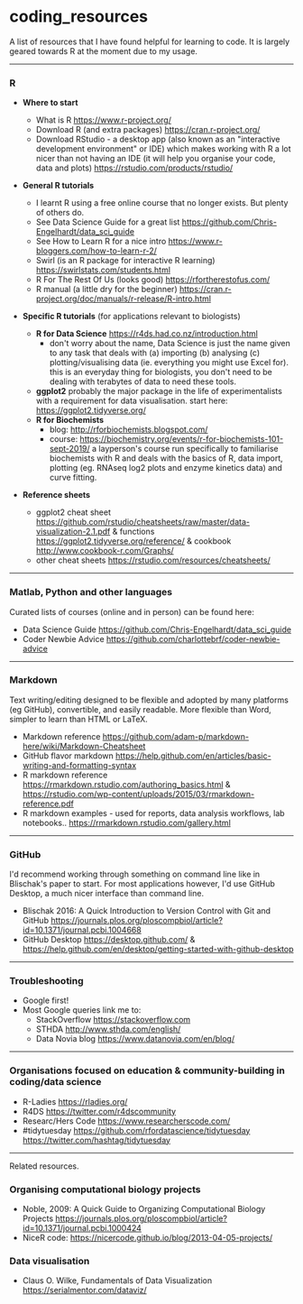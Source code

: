 # coding_resources

A list of resources that I have found helpful for learning to code. It is largely geared towards R at the moment due to my usage.

---

### R

* __Where to start__
  * What is R https://www.r-project.org/ 
  * Download R (and extra packages) https://cran.r-project.org/
  * Download RStudio - a desktop app (also known as an "interactive development environment" or IDE) which makes working with R a lot nicer than not having an IDE (it will help you organise your code, data and plots) https://rstudio.com/products/rstudio/

* __General R tutorials__
  * I learnt R using a free online course that no longer exists. But plenty of others do.
  * See Data Science Guide for a great list https://github.com/Chris-Engelhardt/data_sci_guide 
  * See How to Learn R for a nice intro https://www.r-bloggers.com/how-to-learn-r-2/
  * Swirl (is an R package for interactive R learning) https://swirlstats.com/students.html 
  * R For The Rest Of Us (looks good) https://rfortherestofus.com/ 
  * R manual (a little dry for the beginner) https://cran.r-project.org/doc/manuals/r-release/R-intro.html 

* __Specific R tutorials__ (for applications relevant to biologists)
  * __R for Data Science__ https://r4ds.had.co.nz/introduction.html
    * don't worry about the name, Data Science is just the name given to any task that deals with (a) importing (b) analysing (c) plotting/visualising data (ie. everything you might use Excel for). this is an everyday thing for biologists, you don't need to be dealing with terabytes of data to need these tools.
  * __ggplot2__ probably the major package in the life of experimentalists with a requirement for data visualisation. start here: https://ggplot2.tidyverse.org/
  * __R for Biochemists__
    * blog: http://rforbiochemists.blogspot.com/ 
    * course: https://biochemistry.org/events/r-for-biochemists-101-sept-2019/ a layperson's course run specifically to familiarise biochemists with R and deals with the basics of R, data import, plotting (eg. RNAseq log2 plots and enzyme kinetics data) and curve fitting.

* __Reference sheets__
  * ggplot2 cheat sheet https://github.com/rstudio/cheatsheets/raw/master/data-visualization-2.1.pdf & functions https://ggplot2.tidyverse.org/reference/ & cookbook http://www.cookbook-r.com/Graphs/
  * other cheat sheets https://rstudio.com/resources/cheatsheets/ 

---

### Matlab, Python and other languages

Curated lists of courses (online and in person) can be found here:

* Data Science Guide https://github.com/Chris-Engelhardt/data_sci_guide 
* Coder Newbie Advice https://github.com/charlottebrf/coder-newbie-advice

---

### Markdown

Text writing/editing designed to be flexible and adopted by many platforms (eg GitHub), convertible, and easily readable. More flexible than Word, simpler to learn than HTML or LaTeX.

* Markdown reference https://github.com/adam-p/markdown-here/wiki/Markdown-Cheatsheet
* GitHub flavor markdown https://help.github.com/en/articles/basic-writing-and-formatting-syntax 
* R markdown reference https://rmarkdown.rstudio.com/authoring_basics.html & https://rstudio.com/wp-content/uploads/2015/03/rmarkdown-reference.pdf
* R markdown examples - used for reports, data analysis workflows, lab notebooks.. https://rmarkdown.rstudio.com/gallery.html

---

### GitHub

I'd recommend working through something on command line like in Blischak's paper to start. For most applications however, I'd use GitHub Desktop, a much nicer interface than command line.

* Blischak 2016: A Quick Introduction to Version Control with Git and GitHub https://journals.plos.org/ploscompbiol/article?id=10.1371/journal.pcbi.1004668
* GitHub Desktop https://desktop.github.com/ & https://help.github.com/en/desktop/getting-started-with-github-desktop

---

### Troubleshooting 

* Google first!
* Most Google queries link me to:
  * StackOverflow https://stackoverflow.com 
  * STHDA http://www.sthda.com/english/
  * Data Novia blog https://www.datanovia.com/en/blog/

---

### Organisations focused on education & community-building in coding/data science

* R-Ladies https://rladies.org/
* R4DS https://twitter.com/r4dscommunity
* Researc/Hers Code https://www.researcherscode.com/
* #tidytuesday https://github.com/rfordatascience/tidytuesday https://twitter.com/hashtag/tidytuesday

---

Related resources.

### Organising computational biology projects

* Noble, 2009: A Quick Guide to Organizing Computational Biology Projects https://journals.plos.org/ploscompbiol/article?id=10.1371/journal.pcbi.1000424
* NiceR code: https://nicercode.github.io/blog/2013-04-05-projects/

### Data visualisation

* Claus O. Wilke, Fundamentals of Data Visualization https://serialmentor.com/dataviz/

